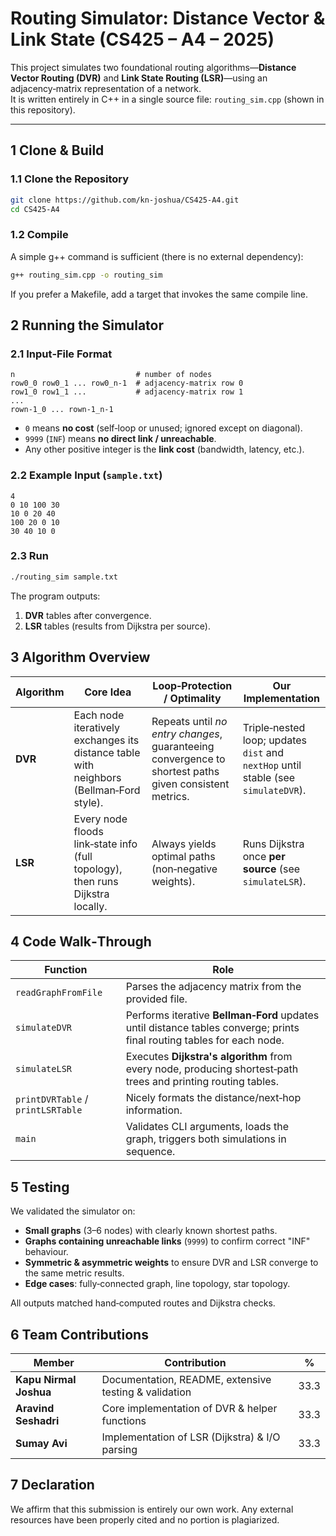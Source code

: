# Routing Simulator: Distance Vector & Link State (CS425 – A4 – 2025)

This project simulates two foundational routing algorithms—**Distance Vector Routing (DVR)** and **Link State Routing (LSR)**—using an adjacency‑matrix representation of a network.  
It is written entirely in C++ in a single source file: `routing_sim.cpp` (shown in this repository).

---

## 1  Clone & Build

### 1.1 Clone the Repository
```bash
git clone https://github.com/kn-joshua/CS425-A4.git
cd CS425-A4
```

### 1.2 Compile
A simple g++ command is sufficient (there is no external dependency):

```bash
g++ routing_sim.cpp -o routing_sim
```

If you prefer a Makefile, add a target that invokes the same compile line.

## 2  Running the Simulator

### 2.1 Input‑File Format

```
n                           # number of nodes
row0_0 row0_1 ... row0_n-1  # adjacency‑matrix row 0
row1_0 row1_1 ...           # adjacency‑matrix row 1
...
rown-1_0 ... rown-1_n-1
```

* `0` means **no cost** (self‑loop or unused; ignored except on diagonal).
* `9999` (`INF`) means **no direct link / unreachable**.
* Any other positive integer is the **link cost** (bandwidth, latency, etc.).

### 2.2 Example Input (`sample.txt`)

```
4
0 10 100 30
10 0 20 40
100 20 0 10
30 40 10 0
```

### 2.3 Run

```bash
./routing_sim sample.txt
```

The program outputs:
1. **DVR** tables after convergence.
2. **LSR** tables (results from Dijkstra per source).

## 3  Algorithm Overview

| Algorithm | Core Idea | Loop‑Protection / Optimality | Our Implementation |
|-----------|-----------|------------------------------|-------------------|
| **DVR** | Each node iteratively exchanges its distance table with neighbors (Bellman‑Ford style). | Repeats until *no entry changes*, guaranteeing convergence to shortest paths given consistent metrics. | Triple‑nested loop; updates `dist` and `nextHop` until stable (see `simulateDVR`). |
| **LSR** | Every node floods link‑state info (full topology), then runs Dijkstra locally. | Always yields optimal paths (non‑negative weights). | Runs Dijkstra once **per source** (see `simulateLSR`). |

## 4  Code Walk‑Through

| Function | Role |
|----------|------|
| `readGraphFromFile` | Parses the adjacency matrix from the provided file. |
| `simulateDVR` | Performs iterative **Bellman‑Ford** updates until distance tables converge; prints final routing tables for each node. |
| `simulateLSR` | Executes **Dijkstra's algorithm** from every node, producing shortest‑path trees and printing routing tables. |
| `printDVRTable` / `printLSRTable` | Nicely formats the distance/next‑hop information. |
| `main` | Validates CLI arguments, loads the graph, triggers both simulations in sequence. |

## 5  Testing

We validated the simulator on:
* **Small graphs** (3–6 nodes) with clearly known shortest paths.
* **Graphs containing unreachable links** (`9999`) to confirm correct "INF" behaviour.
* **Symmetric & asymmetric weights** to ensure DVR and LSR converge to the same metric results.
* **Edge cases**: fully‑connected graph, line topology, star topology.

All outputs matched hand‑computed routes and Dijkstra checks.

## 6  Team Contributions

| Member | Contribution | % |
|--------|--------------|---|
| **Kapu Nirmal Joshua** | Documentation, README, extensive testing & validation | 33.3 |
| **Aravind Seshadri** | Core implementation of DVR & helper functions | 33.3 |
| **Sumay Avi** | Implementation of LSR (Dijkstra) & I/O parsing | 33.3 |

## 7  Declaration

We affirm that this submission is entirely our own work. Any external resources have been properly cited and no portion is plagiarized.
